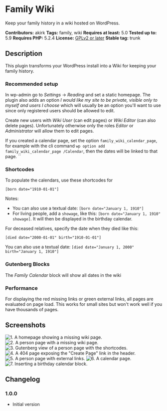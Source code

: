 # Family Wiki

Keep your family history in a wiki hosted on WordPress.

**Contributors:** akirk
**Tags:** family, wiki
**Requires at least:** 5.0
**Tested up to:** 5.9
**Requires PHP:** 5.2.4
**License:** [GPLv2 or later](http://www.gnu.org/licenses/gpl-2.0.html)
**Stable tag:** trunk

## Description

This plugin transforms your WordPress install into a Wiki for keeping your family history. 

### Recommended setup

In wp-admin go to *Settings* → *Reading* and set a static homepage. The plugin also adds an option *I would like my site to be private, visible only to myself and users I choose* which will usually be an option you'll want to use since only registered users should be allowed to edit.

Create new users with *Wiki User* (can edit pages) or *Wiki Editor* (can also delete pages). Unfortunately otherwise only the roles *Editor* or *Administrator* will allow them to edit pages.

If you created a calendar page, set the option `family_wiki_calendar_page`, for example with the cli command `wp option add family_wiki_calendar_page /Calendar`, then the dates will be linked to that page.                                                                     ``

### Shortcodes
To populate the calendars, use these shortcodes for 

`[born date="1910-01-01"]`

Notes: 
- You can also use a textual date: `[born date="January 1, 1910"]`
- For living people, add a `showage`, like this: `[born date="January 1, 1910" showage]`. It will then be displayed in the birthday calendar.

For deceased relatives, specify the date when they died like this:

`[died date="2000-01-01" birth="1910-01-01"]`

You can also use a textual date: `[died date="January 1, 2000" birth="January 1, 1910"]`

### Gutenberg Blocks

The *Family Calendar* block will show all dates in the wiki

### Performance

For displaying the red missing links or green external links, all pages are evaluated on page load. This works for small sites but won't work well if you have thousands of pages.

## Screenshots

![1. A homepage showing a missing wiki page.](/assets/screenshot-1.png)
![2. A person page with a missing wiki page.](/assets/screenshot-2.png)
![3. Gutenberg view of a person page with the shortcodes.](/assets/screenshot-3.png)
![4. A 404 page exposing the "Create Page" link in the header.](/assets/screenshot-4.png)
![5. A person page with external links.](/assets/screenshot-5.png)
![6. A calendar page.](/assets/screenshot-5.png)
![7. Inserting a birthday calendar block.](/assets/screenshot-6.png)

## Changelog

### 1.0.0
- Initial version
